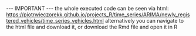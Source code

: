 --- IMPORTANT --- the whole executed code can be seen via html: https://piotrwieczorekk.github.io/projects_R/time_series/ARIMA/newly_registered_vehicles/time_series_vehicles.html alternatively you can navigate to the html file and download it, or download the Rmd file and open it in R
